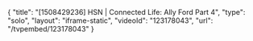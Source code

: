 {
    "title": "[1508429236] HSN | Connected Life: Ally Ford Part 4",
    "type": "solo",
    "layout": "iframe-static",
    "videoId": "123178043",
    "url": "\/tvpembed\/123178043"
}